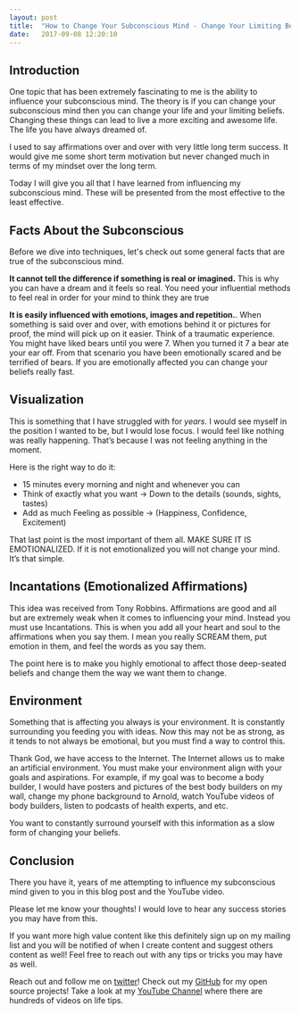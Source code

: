 ---layout: posttitle:  "How to Change Your Subconscious Mind - Change Your Limiting Beliefs"date:   2017-09-08 12:20:10 ---## IntroductionOne topic that has been extremely fascinating to me is the ability to influence your subconscious mind.  The theory is if you can change your subconscious mind then you can change your life and your limiting beliefs.  Changing these things can lead to live a more exciting and awesome life.  The life you have always dreamed of.I used to say affirmations over and over with very little long term success.  It would give me some short term motivation but never changed much in terms of my mindset over the long term.Today I will give you all that I have learned from influencing my subconscious mind.  These will be presented from the most effective to the least effective.## Facts About the Subconscious Before we dive into techniques, let's check out some general facts that are true of the subconscious mind.**It cannot tell the difference if something is real or imagined.** This is why you can have a dream and it feels so real.  You need your influential methods to feel real in order for your mind to think they are true**It is easily influenced with emotions, images and repetition.**. When something is said over and over, with emotions behind it or pictures for proof, the mind will pick up on it easier.  Think of a traumatic experience.  You might have liked bears until you were 7.  When you turned it 7 a bear ate your ear off.  From that scenario you have been emotionally scared and be terrified of bears.  If you are emotionally affected you can change your beliefs really fast.## VisualizationThis is something that I have struggled with for *years*.  I would see myself in the position I wanted to be, but I would lose focus.  I would feel like nothing was really happening.  That’s because I was not feeling anything in the moment.Here is the right way to do it:- 15 minutes every morning and night and whenever you can - Think of exactly what you want -> Down to the details (sounds, sights, tastes)- Add as much Feeling as possible -> (Happiness, Confidence, Excitement)That last point is the most important of them all.  MAKE SURE IT IS EMOTIONALIZED.  If it is not emotionalized you will not change your mind. It’s that simple. ## Incantations (Emotionalized Affirmations)This idea was received from Tony Robbins.  Affirmations are good and all but are extremely weak when it comes to influencing your mind.  Instead you must use Incantations.  This is when you add all your heart and soul to the affirmations when you say them.  I mean you really SCREAM them, put emotion in them, and feel the words as you say them.  The point here is to make you highly emotional to affect those deep-seated beliefs and change them the way we want them to change.## EnvironmentSomething that is affecting you always is your environment.  It is constantly surrounding you feeding you with ideas.  Now this may not be as strong, as it tends to not always be emotional, but you must find a way to control this.Thank God, we have access to the Internet.  The Internet allows us to make an artificial environment.  You must make your environment align with your goals and aspirations.  For example, if my goal was to become a body builder, I would have posters and pictures of the best body builders on my wall, change my phone background to Arnold, watch YouTube videos of body builders, listen to podcasts of health experts, and etc.You want to constantly surround yourself with this information as a slow form of changing your beliefs.## ConclusionThere you have it, years of me attempting to influence my subconscious mind given to you in this blog post and the YouTube video.  Please let me know your thoughts! I would love to hear any success stories you may have from this.If you want more high value content like this definitely sign up on my mailing list and you will be notified of when I create content and suggest others content as well! Feel free to reach out with any tips or tricks you may have as well.Reach out and follow me on [twitter][twitter]!  Check out my [GitHub][github] for my open source projects! Take a look at my [YouTube Channel][youtube] where there are hundreds of videos on life tips.[github]: https://github.com/acucciniello[twitter]: https://twitter.com/antocucciniello[youtube]: https://www.youtube.com/channel/UC8icMMql5SjCaXXMvILGIUA